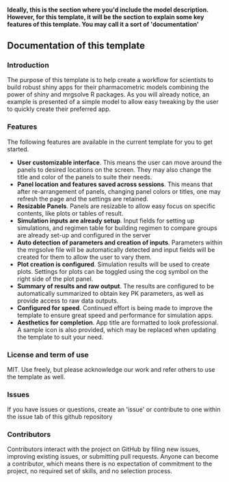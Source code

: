 #### Ideally, this is the section where you'd include the model description. However, for this template, it will be the section to explain some key features of this template. You may call it a sort of 'documentation'


## Documentation of this template

### Introduction

The purpose of this template is to help create a workflow for scientists to build robust shiny apps for their pharmacometric models combining the power of shiny and mrgsolve R packages. As you will already notice, an example is presented of a simple model to allow easy tweaking by the user to quickly create their preferred app.

### Features

The following features are available in the current template for you to get started.

 - __User customizable interface__. This means the user can move around the panels to desired locations on the screen. They may also change the title and color of the panels to suite their needs. 
 - __Panel location and features saved across sessions__. This means that after re-arrangement of panels, changing panel colors or titles, one may refresh the page and the settings are retained.
 - __Resizable Panels__. Panels are resizable to allow easy focus on specific contents, like plots or tables of result.
 - __Simulation inputs are already setup__. Input fields for setting up simulations, and regimen table for building regimen to compare groups are already set-up and configured in the server 
 - __Auto detection of parameters and creation of inputs__. Parameters within the mrgsolve file will be automatically detected and input fields will be created for them to allow the user to vary them.
 - __Plot creation is configured__. Simulation results will be used to create plots. Settings for plots can be toggled using the cog symbol on the right side of the plot panel. 
 - __Summary of results and raw output__. The results are configured to be automatically summarized to obtain key PK parameters, as well as provide access to raw data outputs.
 - __Configured for speed__. Continued effort is being made to improve the template to ensure great speed and performance for simulation apps.
 - __Aesthetics for completion__. App title are formatted to look professional. A sample icon is also provided, which may be replaced when updating the template to suit your need.

 

### License and term of use

MIT. Use freely, but please acknowledge our work and refer others to use the template as well.


### Issues

If you have issues or questions, create an 'issue' or contribute to one within the issue tab of this github repository


### Contributors

Contributors interact with the project on GitHub by filing new issues, improving existing issues, or submitting pull requests. Anyone can become a contributor, which means there is no expectation of commitment to the project, no required set of skills, and no selection process.


 



